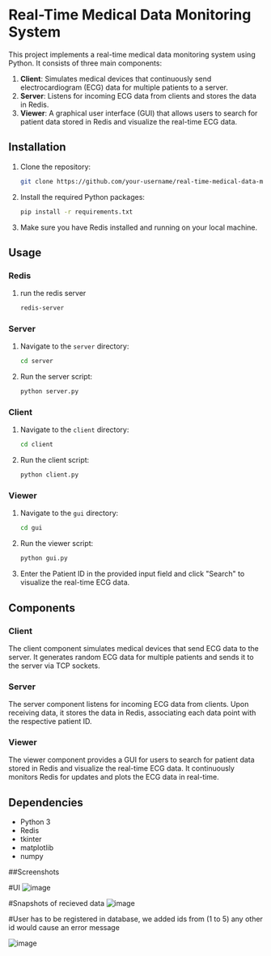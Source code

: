 # Real-Time Medical Data Monitoring System

This project implements a real-time medical data monitoring system using Python. It consists of three main components:

1. **Client**: Simulates medical devices that continuously send electrocardiogram (ECG) data for multiple patients to a server.
2. **Server**: Listens for incoming ECG data from clients and stores the data in Redis.
3. **Viewer**: A graphical user interface (GUI) that allows users to search for patient data stored in Redis and visualize the real-time ECG data.

## Installation

1. Clone the repository:

   ```bash
   git clone https://github.com/your-username/real-time-medical-data-monitoring-system.git
   ```

2. Install the required Python packages:

   ```bash
   pip install -r requirements.txt
   ```

3. Make sure you have Redis installed and running on your local machine.

## Usage

### Redis
1. run the redis server
   ```bash
   redis-server
   ```

### Server

1. Navigate to the `server` directory:

   ```bash
   cd server
   ```

2. Run the server script:

   ```bash
   python server.py
   ```

### Client

1. Navigate to the `client` directory:

   ```bash
   cd client
   ```

2. Run the client script:

   ```bash
   python client.py
   ```

### Viewer

1. Navigate to the `gui` directory:

   ```bash
   cd gui
   ```

2. Run the viewer script:

   ```bash
   python gui.py
   ```

3. Enter the Patient ID in the provided input field and click "Search" to visualize the real-time ECG data.

## Components

### Client

The client component simulates medical devices that send ECG data to the server. It generates random ECG data for multiple patients and sends it to the server via TCP sockets.

### Server

The server component listens for incoming ECG data from clients. Upon receiving data, it stores the data in Redis, associating each data point with the respective patient ID.

### Viewer

The viewer component provides a GUI for users to search for patient data stored in Redis and visualize the real-time ECG data. It continuously monitors Redis for updates and plots the ECG data in real-time.

## Dependencies

- Python 3
- Redis
- tkinter
- matplotlib
- numpy

##Screenshots

#UI 
![image](https://github.com/hassanelsheikh/Real-Time-Medical-Data-Monitoring-System/assets/101064451/58f26a47-2545-4ea8-a9d1-046c67e09802)

#Snapshots of recieved data
![image](https://github.com/hassanelsheikh/Real-Time-Medical-Data-Monitoring-System/assets/101064451/050fc8eb-3db7-4f43-b5a6-253f3a91289a)

#User has to be registered in database, we added ids from (1 to 5)
any other id would cause an error message

![image](https://github.com/hassanelsheikh/Real-Time-Medical-Data-Monitoring-System/assets/101064451/40a05983-580b-4094-addd-a80e4b11b84c)



